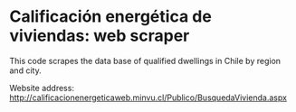 # Calificación energética de viviendas: web scraper
This code scrapes the data base of qualified dwellings in Chile by region and city.

Website address: http://calificacionenergeticaweb.minvu.cl/Publico/BusquedaVivienda.aspx